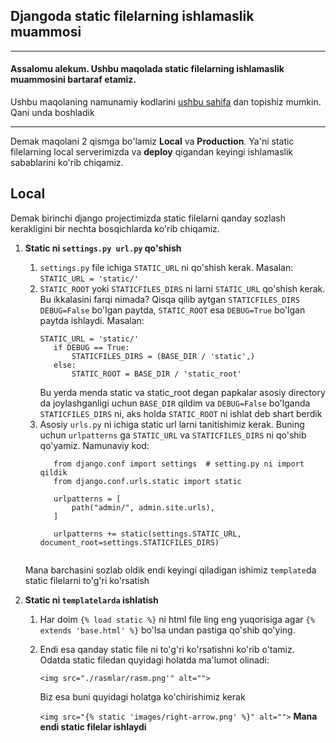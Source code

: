 ## Djangoda static filelarning ishlamaslik muammosi
***
#### Assalomu alekum. Ushbu maqolada static filelarning ishlamaslik muammosini bartaraf etamiz.
Ushbu maqolaning namunamiy kodlarini [ushbu sahifa](https://github.com/sevbo2003/common-python-problems/tree/master/django-static-filelar/) dan topishiz mumkin. Qani unda boshladik
***
Demak maqolani 2 qismga bo'lamiz **Local** va **Production**. Ya'ni static filelarning local serverimizda va **deploy** qigandan keyingi ishlamaslik sabablarini ko'rib chiqamiz.

## Local
Demak birinchi django projectimizda static filelarni qanday sozlash kerakligini bir nechta bosqichlarda ko'rib chiqamiz.

1. **Static ni `settings.py url.py` qo'shish** 
   1. `settings.py` file ichiga `STATIC_URL` ni qo'shish kerak. Masalan: `STATIC_URL = 'static/'`
   2. `STATIC_ROOT` yoki `STATICFILES_DIRS` ni larni `STATIC_URL` qo'shish kerak. Bu ikkalasini farqi nimada? Qisqa qilib aytgan `STATICFILES_DIRS` `DEBUG=False` bo'lgan paytda, `STATIC_ROOT` esa `DEBUG=True` bo'lgan paytda ishlaydi. Masalan:
       ```
      STATIC_URL = 'static/'
          if DEBUG == True:
              STATICFILES_DIRS = (BASE_DIR / 'static',)
          else:
              STATIC_ROOT = BASE_DIR / 'static_root'
      ```
        Bu yerda menda static va static_root degan papkalar asosiy directory da joylashganligi uchun `BASE_DIR` qildim va `DEBUG=False` bo'lganda `STATICFILES_DIRS` ni, aks holda `STATIC_ROOT` ni ishlat deb shart berdik
   3. Asosiy `urls.py` ni ichiga static url larni tanitishimiz kerak. Buning uchun `urlpatterns` ga `STATIC_URL` va `STATICFILES_DIRS` ni qo'shib qo'yamiz. Namunaviy kod:
      ```
         from django.conf import settings  # setting.py ni import qildik
         from django.conf.urls.static import static
   
         urlpatterns = [
             path("admin/", admin.site.urls),
         ]

         urlpatterns += static(settings.STATIC_URL, document_root=settings.STATICFILES_DIRS)
         
      ```
   Mana barchasini sozlab oldik endi keyingi qiladigan ishimiz `template`da static filelarni to'g'ri ko'rsatish

2. **Static ni `templatelarda` ishlatish** 
   1. Har doim `{% load static %}` ni html file ling eng yuqorisiga agar `{% extends 'base.html' %}` bo'lsa undan pastiga qo'shib qo'ying.
   2. Endi esa qanday static file ni to'g'ri ko'rsatishni ko'rib o'tamiz. Odatda static filedan quyidagi holatda ma'lumot olinadi: 
    
      ```<img src="./rasmlar/rasm.png'" alt="">```
      
      Biz esa buni quyidagi holatga ko'chirishimiz kerak 
      
      ```<img src="{% static 'images/right-arrow.png' %}" alt="">``` **Mana endi static filelar ishlaydi**
